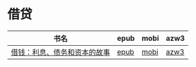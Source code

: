 # 借贷

| 书名 | epub | mobi | azw3 |
| --- | --- | --- | --- |
| [借钱：利息、债务和资本的故事](http://ct.dalanmei.com/f/31084289-572113999-89c96f) | [epub](http://ct.dalanmei.com/f/31084289-572113999-89c96f) | [mobi](http://ct.dalanmei.com/f/31084289-571714719-b74d41) | [azw3](http://ct.dalanmei.com/f/31084289-572122929-df44e6) |
